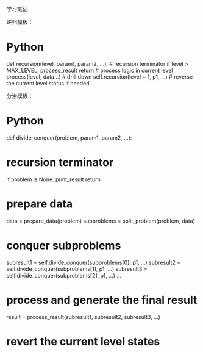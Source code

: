 学习笔记


递归模板：
# Python
def recursion(level, param1, param2, ...): 
    # recursion terminator 
    if level > MAX_LEVEL: 
	   process_result 
	   return 
    # process logic in current level 
    process(level, data...) 
    # drill down 
    self.recursion(level + 1, p1, ...) 
    # reverse the current level status if needed
 
 
 分治模板：
 # Python
def divide_conquer(problem, param1, param2, ...): 
  # recursion terminator 
  if problem is None: 
	print_result 
	return 

  # prepare data 
  data = prepare_data(problem) 
  subproblems = split_problem(problem, data) 

  # conquer subproblems 
  subresult1 = self.divide_conquer(subproblems[0], p1, ...) 
  subresult2 = self.divide_conquer(subproblems[1], p1, ...) 
  subresult3 = self.divide_conquer(subproblems[2], p1, ...) 
  …

  # process and generate the final result 
  result = process_result(subresult1, subresult2, subresult3, …)
	
  # revert the current level states
